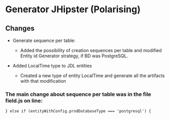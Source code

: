 # Generator JHipster (Polarising)

## Changes

- Generate sequence per table:
  - Added the possibility of creation sequences per table and modified Entity id Generator strategy, if BD was PostgreSQL. 
  
- Added LocalTime type to JDL entities
  - Created a new type of entity LocalTime and generate all the artifacts with that modification  

### The main change about sequence per table was in the file field.js on line:

```} else if (entityWithConfig.prodDatabaseType === 'postgresql') {```
